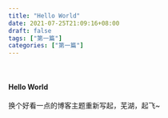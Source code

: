 ```yaml
---
title: "Hello World"
date: 2021-07-25T21:09:16+08:00
draft: false
tags: ["第一篇"]
categories: ["第一篇"]
---
```


<br>

#### Hello World

换个好看一点的博客主题重新写起，芜湖，起飞~